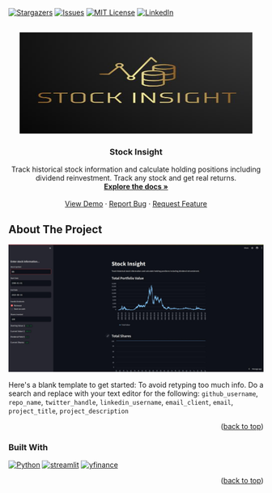 <a name="readme-top"></a>

<!-- PROJECT SHIELDS -->
[![Stargazers][stars-shield]][stars-url]
[![Issues][issues-shield]][issues-url]
[![MIT License][license-shield]][license-url]
[![LinkedIn][linkedin-shield]][linkedin-url]



<!-- PROJECT LOGO -->
<br />
<div align="center">
  <a href="https://github.com/r-oc/stock-insight">
    <img src="images/full_logo.jpg" alt="Logo" width="460" height="200">
  </a>

<h3 align="center">Stock Insight</h3>

  <p align="center">
    Track historical stock information and calculate holding positions including dividend reinvestment. Track any stock and get real returns.  
    <br />
    <a href="https://github.com/r-oc/stock-insight"><strong>Explore the docs »</strong></a>
    <br />
    <br />
    <a href="https://github.com/r-oc/stock-insight">View Demo</a>
    ·
    <a href="https://github.com/r-oc/stock-insight/issues">Report Bug</a>
    ·
    <a href="https://github.com/r-oc/stock-insight/issues">Request Feature</a>
  </p>
</div>

<!-- ABOUT THE PROJECT -->
## About The Project

[![Stock Insight Screen Shot][product-screenshot]](https://stocki.streamlit.app)

Here's a blank template to get started: To avoid retyping too much info. Do a search and replace with your text editor for the following: `github_username`, `repo_name`, `twitter_handle`, `linkedin_username`, `email_client`, `email`, `project_title`, `project_description`

<p align="right">(<a href="#readme-top">back to top</a>)</p>

### Built With 
[![Python][Python]][Python-url]
[![streamlit][streamlit]][streamlit-url]
[![yfinance][yfinance]][yfinance-url]

<p align="right">(<a href="#readme-top">back to top</a>)</p>


<!-- MARKDOWN LINKS & IMAGES -->
<!-- https://www.markdownguide.org/basic-syntax/#reference-style-links -->
[contributors-shield]: https://img.shields.io/github/contributors/r-oc/stock-insight.svg?style=for-the-badge
[contributors-url]: https://github.com/r-oc/stock-insight/graphs/contributors
[forks-shield]: https://img.shields.io/github/forks/r-oc/stock-insight.svg?style=for-the-badge
[forks-url]: https://github.com/r-oc/stock-insight/network/members
[stars-shield]: https://img.shields.io/github/stars/r-oc/stock-insight.svg?style=for-the-badge
[stars-url]: https://github.com/r-oc/stock-insight/stargazers
[issues-shield]: https://img.shields.io/github/issues/r-oc/stock-insight.svg?style=for-the-badge
[issues-url]: https://github.com/r-oc/stock-insight/issues
[license-shield]: https://img.shields.io/github/license/r-oc/stock-insight.svg?style=for-the-badge
[license-url]: https://github.com/r-oc/stock-insight/blob/master/LICENSE.txt
[linkedin-shield]: https://img.shields.io/badge/-LinkedIn-black.svg?style=for-the-badge&logo=linkedin&colorB=555
[linkedin-url]: https://linkedin.com/in/r-oc
[product-screenshot]: images/stock_insight.jpg
[Python]: https://img.shields.io/badge/Python-ffd343?style=for-the-badge&logo=python&logoColor=black
[Python-url]: https://python.org
[yfinance]: https://img.shields.io/badge/yfinance-50C878?style=for-the-badge&logo=yahoo&logoColor=white
[yfinance-url]: https://pypi.org/project/yfinance/
[streamlit]: https://img.shields.io/badge/streamlit-FF3131?style=for-the-badge&logo=streamlit&logoColor=white
[streamlit-url]: https://streamlit.io/
